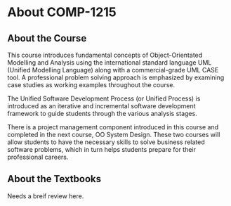 # About COMP-1215


## About the Course

This course introduces fundamental concepts of Object-Orientated Modelling and Analysis using the international standard language UML (Unified Modelling Language) along with a commercial-grade UML CASE tool. A professional problem solving approach is emphasized by examining case studies as working examples throughout the course.

The Unified Software Development Process (or Unified Process) is introduced as an iterative and incremental software development framework to guide students through the various analysis stages.

There is a project management component introduced in this course and completed in the next course, OO System Design. These two courses will allow students to have the necessary skills to solve business related software problems, which in turn helps students prepare for their professional careers.

## About the Textbooks

Needs a breif review here.
